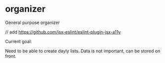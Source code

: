# organizer

General purpose organizer

// add https://github.com/jsx-eslint/eslint-plugin-jsx-a11y

Current goal:

Need to be able to create dayly lists. Data is not important, can be stored on front.
